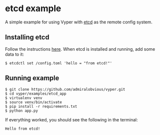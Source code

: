 # etcd example

A simple example for using Vyper with [etcd](https://coreos.com/etcd/docs/latest/) as the remote config system.

## Installing etcd

Follow the instructions [here](https://github.com/coreos/etcd/#getting-started).
When etcd is installed and running, add some data to it:
```
$ etcdctl set /config.toml 'hello = "from etcd!"'
```

## Running example
```
$ git clone https://github.com/admiralobvious/vyper.git
$ cd vyper/examples/etcd_app
$ virtualenv venv
$ source venv/bin/activate
$ pip install -r requirements.txt
$ python app.py
```
If everything worked, you should see the following in the terminal:
```
Hello from etcd!
```
